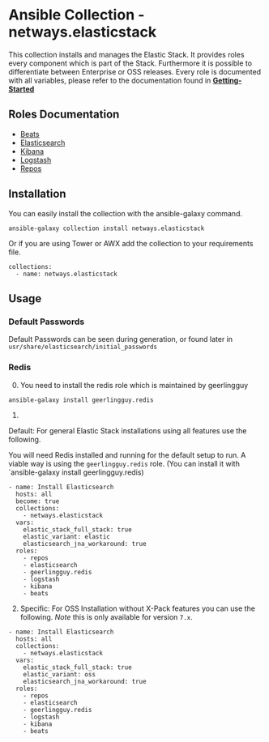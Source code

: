 # Ansible Collection - netways.elasticstack

This collection installs and manages the Elastic Stack. It provides roles every component which is part of the Stack. Furthermore it is possible to differentiate between Enterprise or OSS releases. Every role is documented with all variables, please refer to the documentation found in **[Getting-Started](./docs/getting-started.md)**



## Roles Documentation

* [Beats](docs/role-beats.md)
* [Elasticsearch](docs/role-elasticsearch.md)
* [Kibana](docs/role-kibana.md)
* [Logstash](docs/role-logstash.md)
* [Repos](docs/role-repos.md)

## Installation

You can easily install the collection with the ansible-galaxy command.

```
ansible-galaxy collection install netways.elasticstack
```

Or if you are using Tower or AWX add the collection to your requirements file.

```
collections:
  - name: netways.elasticstack
```

## Usage

### Default Passwords 

Default Passwords  can be seen during generation, or found later in `usr/share/elasticsearch/initial_passwords`

### Redis

0) You need to install the redis role which is maintained by geerlingguy

```
ansible-galaxy install geerlingguy.redis 
```

1) 

Default: For general Elastic Stack installations using all features use the following.

You will need Redis installed and running for the default setup to run. A viable way is using the `geerlingguy.redis` role. (You can install it with `ansible-galaxy install geerlingguy.redis)

```
- name: Install Elasticsearch
  hosts: all
  become: true
  collections:
    - netways.elasticstack
  vars:
    elastic_stack_full_stack: true
    elastic_variant: elastic
    elasticsearch_jna_workaround: true
  roles:
    - repos
    - elasticsearch
    - geerlingguy.redis
    - logstash
    - kibana
    - beats
```

2) Specific: For OSS Installation without X-Pack features you can use the following. _Note_ this is only available for version `7.x`.
```
- name: Install Elasticsearch
  hosts: all
  collections:
    - netways.elasticstack
  vars:
    elastic_stack_full_stack: true
    elastic_variant: oss
    elasticsearch_jna_workaround: true
  roles:
    - repos
    - elasticsearch
    - geerlingguy.redis
    - logstash
    - kibana
    - beats
```
